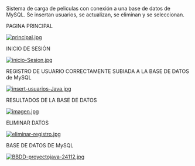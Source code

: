 Sistema de carga de peliculas con conexión a una base de datos de MySQL. Se insertan usuarios, se actualizan, se eliminan y se seleccionan. 


PAGINA PRINCIPAL

[![principal.jpg](https://i.postimg.cc/kGWPHMsc/principal.jpg)](https://postimg.cc/bSY5DhKD)




INICIO DE SESIÓN

[![inicio-Sesion.jpg](https://i.postimg.cc/j5rZ9nmp/inicio-Sesion.jpg)](https://postimg.cc/R3X7JhMd)



REGISTRO DE USUARIO CORRECTAMENTE SUBIADA A LA BASE DE DATOS de MySQL


[![insert-usuarios-Java.jpg](https://i.postimg.cc/Kj0fRqjb/insert-usuarios-Java.jpg)](https://postimg.cc/dZTrf9GN)


RESULTADOS DE LA BASE DE DATOS


[![imagen.jpg](https://i.postimg.cc/bYm905Yc/imagen.jpg)](https://postimg.cc/8srvNtrt)


ELIMINAR DATOS


[![eliminar-registro.jpg](https://i.postimg.cc/FRtPByBM/eliminar-registro.jpg)](https://postimg.cc/PL4zLwhy)


BASE DE DATOS DE MySQL 


[![BBDD-proyectojava-24112.jpg](https://i.postimg.cc/6pyY6bJs/BBDD-proyectojava-24112.jpg)](https://postimg.cc/LJFzNT8v)

